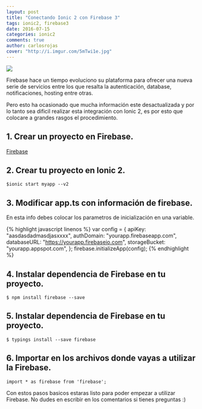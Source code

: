 ```yaml
---
layout: post
title: "Conectando Ionic 2 con Firebase 3"
tags: ionic2, firebase3
date: 2016-07-15
categories: ionic2
comments: true
author: carlosrojas
cover: "http://i.imgur.com/5mTwi1e.jpg"
---
```


<img src="http://i.imgur.com/5mTwi1e.jpg" class="img-responsive" />

Firebase hace un tiempo evoluciono su plataforma para ofrecer una nueva serie de servicios entre los que resalta la autenticación,
database, notificaciones, hosting entre otras.

Pero esto ha ocasionado que mucha información este desactualizada y por lo tanto sea dificil realizar esta integración con Ionic 2, es por esto
que colocare a grandes rasgos el procedimiento.

## 1. Crear un proyecto en Firebase.

[Firebase](https://console.firebase.google.com)

## 2. Crear tu proyecto en Ionic 2.

`
$ionic start myapp --v2
`

## 3. Modificar app.ts con información de firebase.

En esta info debes colocar los parametros de inicialización en una variable.

{% highlight javascript linenos %}
var config = {
    apiKey: "aasdasdadmasdjasxxxx",
    authDomain: "yourapp.firebaseapp.com",
    databaseURL: "https://yourapp.firebaseio.com",
    storageBucket: "yourapp.appspot.com",
  };
  firebase.initializeApp(config);
{% endhighlight %}

## 4. Instalar dependencia de Firebase en tu proyecto.

```
$ npm install firebase --save 
```

## 5. Instalar dependencia de Firebase en tu proyecto.

```
$ typings install --save firebase
```

## 6. Importar en los archivos donde vayas a utilizar la Firebase.

```
import * as firebase from 'firebase';
```

Con estos pasos basicos estaras listo para poder empezar a utilizar Firebase. No dudes en escribir en los comentarios si tienes preguntas :)